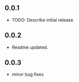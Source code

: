 ## 0.0.1

* TODO: Describe initial release.

## 0.0.2

* Readme updated.

## 0.0.3

* minor bug fixes
